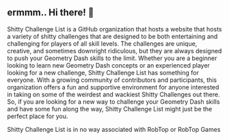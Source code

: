 ## ermmm.. Hi there! 👋

Shitty Challenge List is a GitHub organization that hosts a website that hosts a variety of shitty challenges that are designed to be both entertaining and challenging for players of all skill levels. The challenges are unique, creative, and sometimes downright ridiculous, but they are always designed to push your Geometry Dash skills to the limit. Whether you are a beginner looking to learn new Geometry Dash concepts or an experienced player looking for a new challenge, Shitty Challenge List has something for everyone. With a growing community of contributors and participants, this organization offers a fun and supportive environment for anyone interested in taking on some of the weirdest and wackiest Shitty Challenges out there. So, if you are looking for a new way to challenge your Geometry Dash skills and have some fun along the way, Shitty Challenge List might just be the perfect place for you.

Shitty Challenge List is in no way associated with RobTop or RobTop Games
